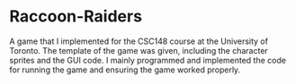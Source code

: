 # Raccoon-Raiders
A game that I implemented for the CSC148 course at the University of Toronto. The template of the game was given, including the character sprites and the GUI code. I mainly programmed and implemented the code for running the game and ensuring the game worked properly.
